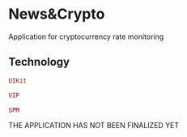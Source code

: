 # News&Crypto
Application for cryptocurrency rate monitoring
## Technology

```ruby
UIKit
```
```ruby
VIP
```
```ruby
SPM
```

THE APPLICATION HAS NOT BEEN FINALIZED YET
